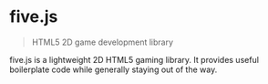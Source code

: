 five.js
=======

> HTML5 2D game development library

five.js is a lightweight 2D HTML5 gaming library. It provides useful boilerplate
code while generally staying out of the way.
